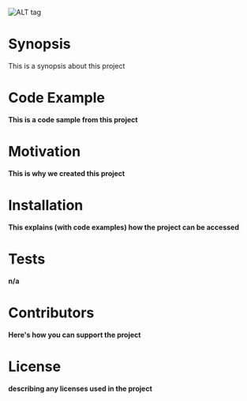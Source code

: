 ![ALT tag](https://github.com/jstep84/group_project/blob/master/app/assets/images/essential_logo.psd)

<h1>Synopsis</h1>
<p>This is a synopsis about this project</p><b>

<h1>Code Example</h1>
<p>This is a code sample from this project</p><b>

<h1>Motivation</h1>
<p>This is why we created this project</p><b>

<h1>Installation</h1>
<p>This explains (with code examples) how the project can be accessed</p><b>

<h1>Tests</h1>
<p>n/a</p><b>

<h1>Contributors</h1>
<p>Here's how you can support the project</p><b>

<h1>License</h1>
<p>describing any licenses used in the project</p>


<!-- https://photos-1.dropbox.com/t/2/AACn5ZALqK_hwXq70VdAcYiGF4sey3oOCTUWNRtKhMcG5w/12/384184539/png/32x32/1/_/1/2/essential_logo.psd/EIK7pIcDGPoPIAEoAQ/R846ReTZ98Aj9xT5vh34Ssdz2g9I8TEhPqbwFF2v8Ew?size_mode=5 -->